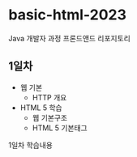 # basic-html-2023
Java 개발자 과정 프론드앤드 리포지토리

## 1일차
- 웹 기본
    - HTTP 개요
- HTML 5 학습
    - 웹 기본구조
    - HTML 5 기본태그

1일차 학습내용
